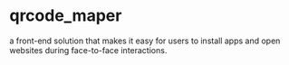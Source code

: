 # qrcode_maper
a front-end solution that makes it easy for users to install apps and open websites during face-to-face interactions.
